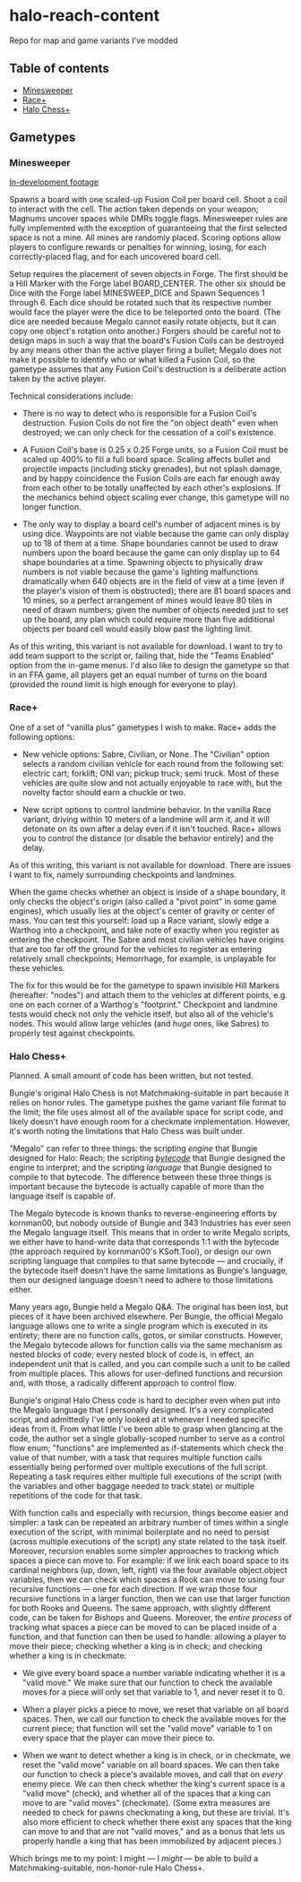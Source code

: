 # halo-reach-content
 Repo for map and game variants I've modded

## Table of contents
* [Minesweeper](#minesweeper)
* [Race+](#race-plus)
* [Halo Chess+](#halo-chess-plus)

## Gametypes

### Minesweeper <a name="minesweeper"/>
[In-development footage](https://www.youtube.com/watch?v=-sP8ElrIdek)

Spawns a board with one scaled-up Fusion Coil per board cell. Shoot a coil to interact with the cell. The action taken depends on your weapon; Magnums uncover spaces while DMRs toggle flags. Minesweeper rules are fully implemented with the exception of guaranteeing that the first selected space is not a mine. All mines are randomly placed. Scoring options allow players to configure rewards or penalties for winning, losing, for each correctly-placed flag, and for each uncovered board cell.

Setup requires the placement of seven objects in Forge. The first should be a Hill Marker with the Forge label BOARD_CENTER. The other six should be Dice with the Forge label MINESWEEP_DICE and Spawn Sequences 1 through 6. Each dice should be rotated such that its respective number would face the player were the dice to be teleported onto the board. (The dice are needed because Megalo cannot easily rotate objects, but it can copy one object's rotation onto another.) Forgers should be careful not to design maps in such a way that the board's Fusion Coils can be destroyed by any means other than the active player firing a bullet; Megalo does not make it possible to identify who or what killed a Fusion Coil, so the gametype assumes that any Fusion Coil's destruction is a deliberate action taken by the active player.

Technical considerations include:

* There is no way to detect who is responsible for a Fusion Coil's destruction. Fusion Coils do not fire the "on object death" even when destroyed; we can only check for the cessation of a coil's existence.

* A Fusion Coil's base is 0.25 x 0.25 Forge units, so a Fusion Coil must be scaled up 400% to fill a full board space. Scaling affects bullet and projectile impacts (including sticky grenades), but not splash damage, and by happy coincidence the Fusion Coils are each far enough away from each other to be totally unaffected by each other's explosions. If the mechanics behind object scaling ever change, this gametype will no longer function.

* The only way to display a board cell's number of adjacent mines is by using dice. Waypoints are not viable because the game can only display up to 18 of them at a time. Shape boundaries cannot be used to draw numbers upon the board because the game can only display up to 64 shape boundaries at a time. Spawning objects to physically draw numbers is not viable because the game's lighting malfunctions dramatically when 640 objects are in the field of view at a time (even if the player's vision of them is obstructed); there are 81 board spaces and 10 mines, so a perfect arrangement of mines would leave 80 tiles in need of drawn numbers; given the number of objects needed just to set up the board, any plan which could require more than five additional objects per board cell would easily blow past the lighting limit.

As of this writing, this variant is not available for download. I want to try to add team support to the script or, failing that, hide the "Teams Enabled" option from the in-game menus. I'd also like to design the gametype so that in an FFA game, all players get an equal number of turns on the board (provided the round limit is high enough for everyone to play).

### Race+ <a name="race-plus"/>
One of a set of "vanilla plus" gametypes I wish to make. Race+ adds the following options:

* New vehicle options: Sabre, Civilian, or None. The "Civilian" option selects a random civilian vehicle for each round from the following set: electric cart; forklift; ONI van; pickup truck; semi truck. Most of these vehicles are quite slow and not actually enjoyable to race with, but the novelty factor should earn a chuckle or two.

* New script options to control landmine behavior. In the vanilla Race variant, driving within 10 meters of a landmine will arm it, and it will detonate on its own after a delay even if it isn't touched. Race+ allows you to control the distance (or disable the behavior entirely) and the delay.

As of this writing, this variant is not available for download. There are issues I want to fix, namely surrounding checkpoints and landmines.

When the game checks whether an object is inside of a shape boundary, it only checks the object's origin (also called a "pivot point" in some game engines), which usually lies at the object's center of gravity or center of mass. You can test this yourself: load up a Race variant, slowly edge a Warthog into a checkpoint, and take note of exactly when you register as entering the checkpoint. The Sabre and most civilian vehicles have origins that are too far off the ground for the vehicles to register as entering relatively small checkpoints; Hemorrhage, for example, is unplayable for these vehicles.

The fix for this would be for the gametype to spawn invisible Hill Markers (hereafter: "nodes") and attach them to the vehicles at different points, e.g. one on each corner of a Warthog's "footprint." Checkpoint and landmine tests would check not only the vehicle itself, but also all of the vehicle's nodes. This would allow large vehicles (and *huge* ones, like Sabres) to properly test against checkpoints.

### Halo Chess+ <a name="halo-chess-plus"/>
Planned. A small amount of code has been written, but not tested.

Bungie's original Halo Chess is not Matchmaking-suitable in part because it relies on honor rules. The gametype pushes the game variant file format to the limit; the file uses almost all of the available space for script code, and likely doesn't have enough room for a checkmate implementation. However, it's worth noting the limitations that Halo Chess was built under.

"Megalo" can refer to three things: the scripting *engine* that Bungie designed for Halo: Reach; the scripting *[bytecode](https://en.wikipedia.org/wiki/Bytecode)* that Bungie designed the engine to interpret; and the scripting *language* that Bungie designed to compile to that bytecode. The difference between these three things is important because the bytecode is actually capable of more than the language itself is capable of.

The Megalo bytecode is known thanks to reverse-engineering efforts by kornman00, but nobody outside of Bungie and 343 Industries has ever seen the Megalo language itself. This means that in order to write Megalo scripts, we either have to hand-write data that corresponds 1:1 with the bytecode (the approach required by kornman00's KSoft.Tool), or design our own scripting language that compiles to that same bytecode &mdash; and crucially, if the bytecode itself doesn't have the same limitations as Bungie's language, then our designed language doesn't need to adhere to those limitations either.

Many years ago, Bungie held a Megalo Q&A. The original has been lost, but pieces of it have been archived elsewhere. Per Bungie, the official Megalo language allows one to write a single program which is executed in its entirety; there are no function calls, gotos, or similar constructs. However, the Megalo bytecode allows for function calls via the same mechanism as nested blocks of code; every nested block of code is, in effect, an independent unit that is called, and you can compile such a unit to be called from multiple places. This allows for user-defined functions and recursion and, with those, a radically different approach to control flow.

Bungie's original Halo Chess code is hard to decipher even when put into the Megalo language that I personally designed. It's a very complicated script, and admittedly I've only looked at it whenever I needed specific ideas from it. From what little I've been able to grasp when glancing at the code, the author set a single globally-scoped number to serve as a control flow enum; "functions" are implemented as if-statements which check the value of that number, with a task that requires multiple function calls essentially being performed over multiple executions of the full script. Repeating a task requires either multiple full executions of the script (with the variables and other baggage needed to track state) or multiple repetitions of the code for that task.

With function calls and especially with recursion, things become easier and simpler: a task can be repeated an arbitrary number of times within a single execution of the script, with minimal boilerplate and no need to persist (across multiple executions of the script) any state related to the task itself. Moreover, recursion enables some simpler approaches to tracking which spaces a piece can move to. For example: if we link each board space to its cardinal neighbors (up, down, left, right) via the four available object.object variables, then we can check which spaces a Rook can move to using four recursive functions &mdash; one for each direction. If we wrap those four recursive functions in a larger function, then we can use that larger function for both Rooks and Queens. The same approach, with slightly different code, can be taken for Bishops and Queens. Moreover, the *entire process* of tracking what spaces a piece can be moved to can be placed inside of a function, and that function can then be used to handle: allowing a player to move their piece; checking whether a king is in check; and checking whether a king is in checkmate:

* We give every board space a number variable indicating whether it is a "valid move." We make sure that our function to check the available moves for a piece will only set that variable to 1, and never reset it to 0.

* When a player picks a piece to move, we reset that variable on all board spaces. Then, we call our function to check the available moves for the current piece; that function will set the "valid move" variable to 1 on every space that the player can move their piece to.

* When we want to detect whether a king is in check, or in checkmate, we reset the "valid move" variable on all board spaces. We can then take our function to check a piece's available moves, and call that on *every* enemy piece. We can then check whether the king's current space is a "valid move" (check), and whether all of the spaces that a king can move to are "valid moves" (checkmate). (Some extra measures are needed to check for pawns checkmating a king, but these are trivial. It's also more efficient to check whether there exist any spaces that the king can move to and that are not "valid moves," and as a bonus that lets us properly handle a king that has been immobilized by adjacent pieces.)

Which brings me to my point: I might &mdash; I *might* &mdash; be able to build a Matchmaking-suitable, non-honor-rule Halo Chess+.